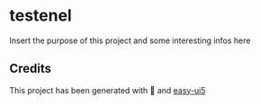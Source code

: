 # testenel
Insert the purpose of this project and some interesting infos here


## Credits
This project has been generated with 💙 and [easy-ui5](https://github.com/SAP)
